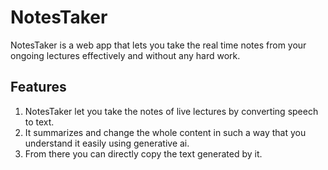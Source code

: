 # NotesTaker 
NotesTaker is a web app that lets you take the real time notes from your ongoing lectures effectively and without any hard work.  

## Features
1. NotesTaker let you take the notes of live lectures by converting speech to text.
2. It summarizes and change the whole content in such a way that you understand it easily using generative ai.
3. From there you can directly copy the text generated by it.
